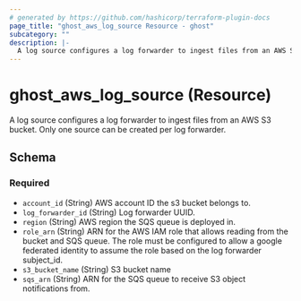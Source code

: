 ```yaml
---
# generated by https://github.com/hashicorp/terraform-plugin-docs
page_title: "ghost_aws_log_source Resource - ghost"
subcategory: ""
description: |-
  A log source configures a log forwarder to ingest files from an AWS S3 bucket. Only one source can be created per log forwarder.
---
```


# ghost_aws_log_source (Resource)

A log source configures a log forwarder to ingest files from an AWS S3 bucket. Only one source can be created per log forwarder.



<!-- schema generated by tfplugindocs -->
## Schema

### Required

- `account_id` (String) AWS account ID the s3 bucket belongs to.
- `log_forwarder_id` (String) Log forwarder UUID.
- `region` (String) AWS region the SQS queue is deployed in.
- `role_arn` (String) ARN for the AWS IAM role that allows reading from the bucket and SQS queue. The role must be configured to allow a google federated identity to assume the role based on the log forwarder subject_id.
- `s3_bucket_name` (String) S3 bucket name
- `sqs_arn` (String) ARN for the SQS queue to receive S3 object notifications from.
